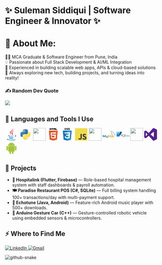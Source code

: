 <h1>✨ Suleman Siddiqui | Software Engineer & Innovator ✨</h1>

# 💫 About Me:
👨‍💻 MCA Graduate & Software Engineer from Pune, India<br>
💡 Passionate about Full Stack Development & AI/ML Integration<br>
🚀 Experienced in building scalable web apps, APIs & cloud-based solutions<br>
🌟 Always exploring new tech, building projects, and turning ideas into reality!

### ✍️ Random Dev Quote
![](https://quotes-github-readme.vercel.app/api?type=horizontal&theme=radical)

<h2>🚀 Languages and Tools I Use</h2>
<p>
<a href="https://www.java.com" target="_blank"><img src="https://raw.githubusercontent.com/devicons/devicon/master/icons/java/java-original.svg" width="42" height="42" /></a>
<a href="https://www.python.org" target="_blank"><img src="https://raw.githubusercontent.com/devicons/devicon/master/icons/python/python-original.svg" width="42" height="42" /></a>
<a href="https://flutter.dev" target="_blank"><img src="https://www.vectorlogo.zone/logos/flutterio/flutterio-icon.svg" width="42" height="42" /></a>
<a href="https://www.w3.org/html/" target="_blank"><img src="https://raw.githubusercontent.com/devicons/devicon/master/icons/html5/html5-original-wordmark.svg" width="42" height="42" /></a>
<a href="https://www.w3schools.com/css/" target="_blank"><img src="https://raw.githubusercontent.com/devicons/devicon/master/icons/css3/css3-original-wordmark.svg" width="42" height="42" /></a>
<a href="https://developer.mozilla.org/en-US/docs/Web/JavaScript" target="_blank"><img src="https://raw.githubusercontent.com/devicons/devicon/master/icons/javascript/javascript-original.svg" width="42" height="42" /></a>
<a href="https://firebase.google.com/" target="_blank"><img src="https://www.vectorlogo.zone/logos/firebase/firebase-icon.svg" width="42" height="42" /></a>
<a href="https://www.mysql.com/" target="_blank"><img src="https://raw.githubusercontent.com/devicons/devicon/master/icons/mysql/mysql-original-wordmark.svg" width="42" height="42" /></a>
<a href="https://www.sqlite.org/" target="_blank"><img src="https://raw.githubusercontent.com/devicons/devicon/master/icons/sqlite/sqlite-original-wordmark.svg" width="42" height="42" /></a>
<a href="https://git-scm.com/" target="_blank"><img src="https://www.vectorlogo.zone/logos/git-scm/git-scm-icon.svg" width="42" height="42" /></a>
<a href="https://code.visualstudio.com/" target="_blank"><img src="https://raw.githubusercontent.com/devicons/devicon/master/icons/visualstudio/visualstudio-plain.svg" width="42" height="42" /></a>
<a href="https://www.android.com/" target="_blank"><img src="https://raw.githubusercontent.com/devicons/devicon/master/icons/android/android-original.svg" width="42" height="42" /></a>
</p>

<h2>🧠 Projects</h2>
<ul>
<li><b>🏥 Hospitalink (Flutter, Firebase)</b> — Role-based hospital management system with staff dashboards & payroll automation.</li>
<li><b>🍽️ Paradise Restaurant POS (C#, SQLite)</b> — Full billing system handling 100+ transactions/day with multi-payment support.</li>
<li><b>🎵 Echotune (Java, Android)</b> — Feature-rich Android music player with 500+ downloads.</li>
<li><b>🤖 Arduino Gesture Car (C++)</b> — Gesture-controlled robotic vehicle using embedded sensors & microcontrollers.</li>
</ul>

<h2>⚡️ Where to Find Me</h2>
<p>
<a href="https://www.linkedin.com/in/sulemanaddu/" target="_blank">
<img src="https://img.shields.io/badge/LinkedIn-0077B5?style=for-the-badge&logo=linkedin&logoColor=white" alt="LinkedIn" />
</a>
<a href="mailto:sulemanaddu07@gmail.com" target="_blank">
<img src="https://img.shields.io/badge/Gmail-D14836?style=for-the-badge&logo=gmail&logoColor=white" alt="Gmail" />
</a>
</p>

<picture>
  <source media="(prefers-color-scheme: dark)" srcset="https://raw.githubusercontent.com/sulemanaddu/sulemanaddu/output/github-snake-dark.svg" />
  <source media="(prefers-color-scheme: light)" srcset="https://raw.githubusercontent.com/sulemanaddu/sulemanaddu/output/github-snake.svg" />
  <img alt="github-snake" src="https://raw.githubusercontent.com/sulemanaddu/sulemanaddu/output/github-snake.svg" />
</picture>
